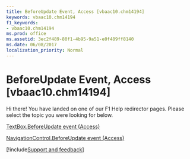 ```yaml
---
title: BeforeUpdate Event, Access [vbaac10.chm14194]
keywords: vbaac10.chm14194
f1_keywords:
- vbaac10.chm14194
ms.prod: office
ms.assetid: 3ec2f489-80f1-4b95-9a51-e0f489ff8140
ms.date: 06/08/2017
localization_priority: Normal
---
```



# BeforeUpdate Event, Access [vbaac10.chm14194]

Hi there! You have landed on one of our F1 Help redirector pages. Please select the topic you were looking for below.

[TextBox.BeforeUpdate event (Access)](https://msdn.microsoft.com/library/0d57cbce-bdbf-e19e-7f6a-11a00cb6c5f4%28Office.15%29.aspx)

[NavigationControl.BeforeUpdate event (Access)](https://msdn.microsoft.com/library/397c8bb2-1c8d-fa32-5015-65b58b215b38%28Office.15%29.aspx)

[!include[Support and feedback](~/includes/feedback-boilerplate.md)]